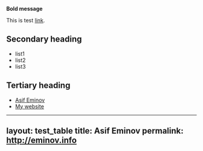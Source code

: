 **Bold message**

This is test [link](http://eminov.info).

## Secondary heading
* list1
* list2
* list3
 


## Tertiary heading
- [Asif Eminov](http://facebook.com/dr.eminov)
- [My website](http://eminov.info)


---
layout: test_table
title: Asif Eminov
permalink: http://eminov.info
---
